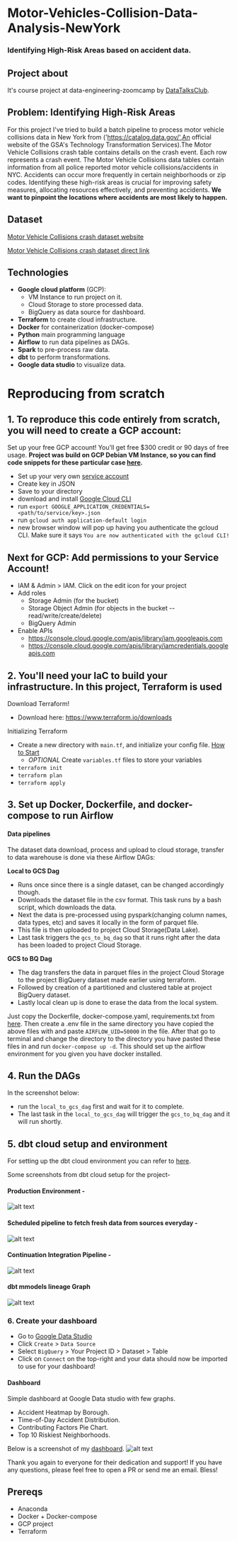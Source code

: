 # Motor-Vehicles-Collision-Data-Analysis-NewYork
### Identifying High-Risk Areas based on accident data.

## Project about 
It's course project at data-engineering-zoomcamp by [DataTalksClub](https://github.com/DataTalksClub/data-engineering-zoomcamp).

## Problem: Identifying High-Risk Areas
For this project I've tried to build a batch pipeline to process motor vehicle collisions data in New York from ('https://catalog.data.gov/',An official website of the GSA's Technology Transformation Services).The Motor Vehicle Collisions crash table contains details on the crash event. Each row represents a crash event. The Motor Vehicle Collisions data tables contain information from all police reported motor vehicle collisions/accidents in NYC. 
Accidents can occur more frequently in certain neighborhoods or zip codes. Identifying these high-risk areas is crucial for improving safety measures, allocating resources effectively, and preventing accidents. **We want to pinpoint the locations where accidents are most likely to happen.**

## Dataset
[Motor Vehicle Collisions crash dataset website](https://catalog.data.gov/dataset/motor-vehicle-collisions-crashes/resource/b5a431d2-4832-43a6-9334-86b62bdb033f)

[Motor Vehicle Collisions crash dataset direct link](https://data.cityofnewyork.us/api/views/h9gi-nx95/rows.csv?accessType=DOWNLOAD)

## Technologies
- **Google cloud platform** (GCP):
  - VM Instance to run project on it.
  - Cloud Storage to store processed data.
  - BigQuery as data source for dashboard.
- **Terraform** to create cloud infrastructure.
- **Docker** for containerization (docker-compose)
- **Python** main programming language
- **Airflow** to run data pipelines as DAGs.
- **Spark** to pre-process raw data.
- **dbt** to perform transformations. 
- **Google data studio** to visualize data.

# Reproducing from scratch
## 1. To reproduce this code entirely from scratch, you will need to create a GCP account:
Set up your free GCP account! You'll get free $300 credit or 90 days of free usage.
**Project was build on GCP Debian VM Instance, so you can find code snippets for these particular case [here](https://github.com/adityachaudhary99/Motor-Vehicles-Collision-Data-Analysis-NewYork/blob/main/pre-reqs.md).**

* Set up your  very own [service account](https://cloud.google.com/)
* Create key in JSON
* Save to your directory
* download and install [Google Cloud CLI](https://cloud.google.com/sdk/docs/install)
* run `export GOOGLE_APPLICATION_CREDENTIALS=<path/to/service/key>.json`
* run `gcloud auth application-default login`
* new browser window will pop up having you authenticate the gcloud CLI. Make sure it says `You are now authenticated with the gcloud CLI!`

## Next for GCP: Add permissions to your Service Account!
* IAM & Admin > IAM. Click on the edit icon for your project
* Add roles
    * Storage Admin (for the bucket)
    * Storage Object Admin (for objects in the bucket -- read/write/create/delete)
    * BigQuery Admin
* Enable APIs
    * https://console.cloud.google.com/apis/library/iam.googleapis.com
    * https://console.cloud.google.com/apis/library/iamcredentials.googleapis.com

## 2. You'll need your IaC to build your infrastructure. In this project, Terraform is used
Download Terraform!
* Download here: https://www.terraform.io/downloads

Initializing Terraform
* Create a new directory with `main.tf`, and initialize your config file. [How to Start](https://learn.hashicorp.com/tutorials/terraform/google-cloud-platform-build?in=terraform/gcp-get-started)
    * *OPTIONAL* Create `variables.tf` files to store your variables
* `terraform init`
* `terraform plan`
* `terraform apply`

## 3. Set up Docker, Dockerfile, and docker-compose to run Airflow

#### Data pipelines
The dataset data download, process and upload to cloud storage, transfer to data warehouse is done via these Airflow DAGs:

**Local to GCS Dag** 
  - Runs once since there is a single dataset, can be changed accordingly though. 
  - Downloads the dataset file in the csv format. This task runs by a bash script, which downloads the data. 
  - Next the data is pre-processed using pyspark(changing column names, data types, etc) and saves it locally in the form of parquet file. 
  - This file is then uploaded to project Cloud Storage(Data Lake).
  - Last task triggers the <code>gcs_to_bq_dag</code> so that it runs right after the data has been loaded to project Cloud Storage.

 **GCS to BQ Dag**
  - The dag transfers the data in parquet files in the project Cloud Storage to the project BigQuery dataset made earlier using terraform.
  - Followed by creation of a partitioned and clustered table at project BigQuery dataset.
  - Lastly local clean up is done to erase the data from the local system.


Just copy the Dockerfile, docker-compose.yaml, requirements.txt from [here](https://github.com/adityachaudhary99/Motor-Vehicles-Collision-Data-Analysis-NewYork/tree/main/3_airflow/airflow). Then create a .env file in the same directory you have copied the above files with and paste `AIRFLOW_UID=50000` in the file. After that go to terminal and change the directory to the directory you have pasted these files in and run `docker-compose up -d`. This should set up the airflow environment for you given you have docker installed.

## 4. Run the DAGs
In the screenshot below:
* run the `local_to_gcs_dag` first and wait for it to complete. 
* The last task in the `local_to_gcs_dag` will trigger the `gcs_to_bq_dag` and it will run shortly.

## 5. dbt cloud setup and environment
For setting up the dbt cloud environment you can refer to [here](https://github.com/DataTalksClub/data-engineering-zoomcamp/blob/main/04-analytics-engineering/dbt_cloud_setup.md).

Some screenshots from dbt cloud setup for the project-
#### Production Environment - 
![alt text](./img/production_env.png)

#### Scheduled pipeline to fetch fresh data from sources everyday -  
![alt text](./img/production_pipeline.png)

#### Continuation Integration Pipeline -
![alt text](./img/continuous_integration_pipeline.png)

#### dbt mmodels lineage Graph
![alt text](./img/LineageGraph.png)

### 6. Create your dashboard
* Go to [Google Data Studio](https://datastudio.google.com) 
* Click `Create` > `Data Source`
* Select `BigQuery` > Your Project ID > Dataset > Table
* Click on `Connect` on the top-right and your data should now be imported to use for your dashboard!

#### Dashboard
Simple dashboard at Google Data studio with few graphs.
- Accident Heatmap by Borough.
- Time-of-Day​ Accident Distribution.​
- Contributing Factors Pie Chart​.
- Top 10 Riskiest Neighborhoods.

Below is a screenshot of my [dashboard](https://lookerstudio.google.com/reporting/c86f75eb-00f6-4b0f-8175-3f9ebd2e65df).
![alt text](./img/Dashboard.png)

Thank you again to everyone for their dedication and support! If you have any questions, please feel free to open a PR or send me an email. Bless!
## Prereqs
- Anaconda
- Docker + Docker-compose
- GCP project
- Terraform
